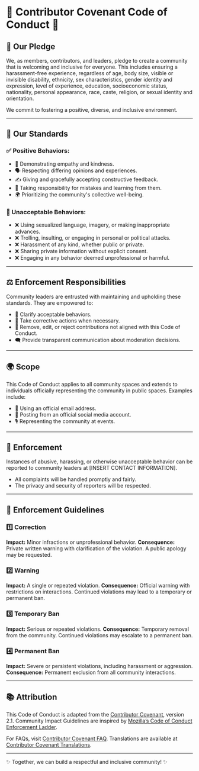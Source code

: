 # 🌟 Contributor Covenant Code of Conduct 🌟

## 🎯 Our Pledge

We, as members, contributors, and leaders, pledge to create a community that is welcoming and inclusive for everyone. This includes ensuring a harassment-free experience, regardless of age, body size, visible or invisible disability, ethnicity, sex characteristics, gender identity and expression, level of experience, education, socioeconomic status, nationality, personal appearance, race, caste, religion, or sexual identity and orientation.

We commit to fostering a positive, diverse, and inclusive environment.

---

## 📜 Our Standards

### ✅ Positive Behaviors:
- 🤝 Demonstrating empathy and kindness.
- 🗣️ Respecting differing opinions and experiences.
- ✍️ Giving and gracefully accepting constructive feedback.
- 🙌 Taking responsibility for mistakes and learning from them.
- 🌍 Prioritizing the community's collective well-being.

### 🚫 Unacceptable Behaviors:
- ❌ Using sexualized language, imagery, or making inappropriate advances.
- ❌ Trolling, insulting, or engaging in personal or political attacks.
- ❌ Harassment of any kind, whether public or private.
- ❌ Sharing private information without explicit consent.
- ❌ Engaging in any behavior deemed unprofessional or harmful.

---

## ⚖️ Enforcement Responsibilities

Community leaders are entrusted with maintaining and upholding these standards. They are empowered to:
- 📌 Clarify acceptable behaviors.
- 🚨 Take corrective actions when necessary.
- 📝 Remove, edit, or reject contributions not aligned with this Code of Conduct.
- 🗨️ Provide transparent communication about moderation decisions.

---

## 🌍 Scope

This Code of Conduct applies to all community spaces and extends to individuals officially representing the community in public spaces. Examples include:
- 📧 Using an official email address.
- 📝 Posting from an official social media account.
- 🎙️ Representing the community at events.

---

## 🚨 Enforcement

Instances of abusive, harassing, or otherwise unacceptable behavior can be reported to community leaders at [INSERT CONTACT INFORMATION].

- All complaints will be handled promptly and fairly.
- The privacy and security of reporters will be respected.

---

## 📕 Enforcement Guidelines

### 1️⃣ **Correction**
**Impact:** Minor infractions or unprofessional behavior.
**Consequence:** Private written warning with clarification of the violation. A public apology may be requested.

### 2️⃣ **Warning**
**Impact:** A single or repeated violation.
**Consequence:** Official warning with restrictions on interactions. Continued violations may lead to a temporary or permanent ban.

### 3️⃣ **Temporary Ban**
**Impact:** Serious or repeated violations.
**Consequence:** Temporary removal from the community. Continued violations may escalate to a permanent ban.

### 4️⃣ **Permanent Ban**
**Impact:** Severe or persistent violations, including harassment or aggression.
**Consequence:** Permanent exclusion from all community interactions.

---

## 📚 Attribution

This Code of Conduct is adapted from the [Contributor Covenant](https://www.contributor-covenant.org), version 2.1. Community Impact Guidelines are inspired by [Mozilla’s Code of Conduct Enforcement Ladder](https://github.com/mozilla/diversity).

For FAQs, visit [Contributor Covenant FAQ](https://www.contributor-covenant.org/faq). Translations are available at [Contributor Covenant Translations](https://www.contributor-covenant.org/translations).

---

✨ Together, we can build a respectful and inclusive community! ✨
